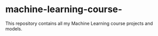 # machine-learning-course-
This repository contains all my Machine Learning course projects and models.

